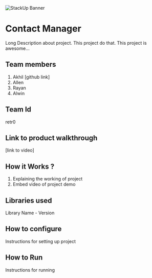 ![StackUp Banner]([https://tinkerhub.frappe.cloud/files/stackup%20banner.jpeg])
# Contact Manager
Long Description about project. This project do that. This project is awesome...
## Team members
1. Akhil [github link]
2. Allen 
3. Rayan
4. Alwin
## Team Id
retr0
## Link to product walkthrough
[link to video]
## How it Works ?
1. Explaining the working of project
2. Embed video of project demo
## Libraries used
Library Name - Version
## How to configure
Instructions for setting up project
## How to Run
Instructions for running
